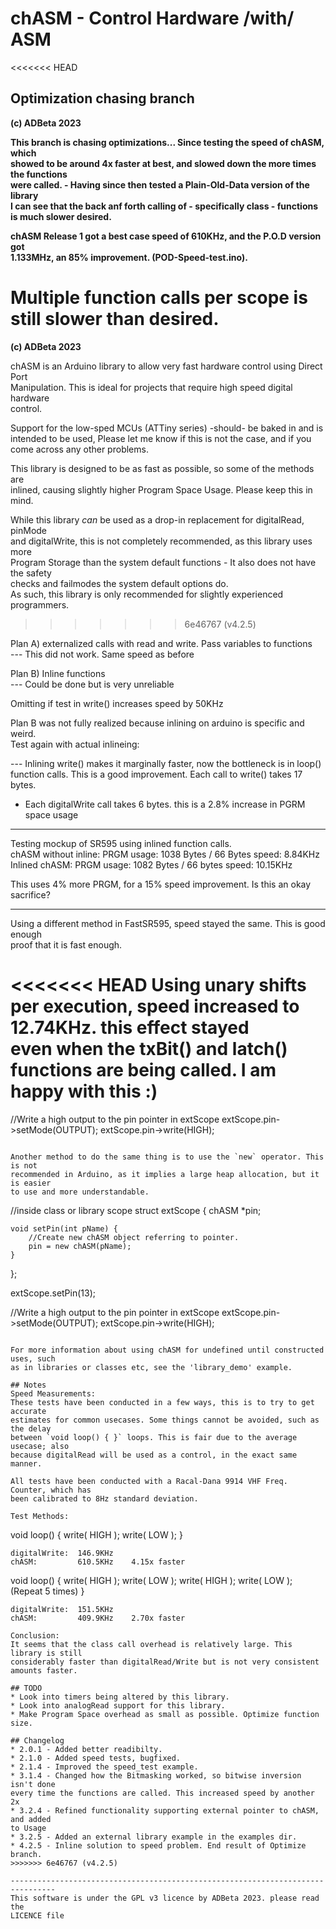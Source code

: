 # chASM - Control Hardware /with/ ASM 
<<<<<<< HEAD
## Optimization chasing branch 
<b> (c) ADBeta  2023</b>

<b> This branch is chasing optimizations... Since testing the speed of chASM, which  
showed to be around 4x faster at best, and slowed down the more times the functions  
were called. - Having since then tested a Plain-Old-Data version of the library  
I can see that the back anf forth calling of - specifically class - functions  
is much slower desired.  

chASM Release 1 got a best case speed of 610KHz, and the P.O.D version got  
1.133MHz, an 85% improvement. (POD-Speed-test.ino).  

Multiple function calls per scope is still slower than desired.</b>  
=======
<b> (c) ADBeta 2023</b>

chASM is an Arduino library to allow very fast hardware control using Direct Port  
Manipulation. This is ideal for projects that require high speed digital hardware  
control.  

Support for the low-sped MCUs (ATTiny series) -should- be baked in and is  
intended to be used, Please let me know if this is not the case, and if you  
come across any other problems.  

This library is designed to be as fast as possible, so some of the methods are  
inlined, causing slightly higher Program Space Usage. Please keep this in mind.  

While this library *can* be used as a drop-in replacement for digitalRead, pinMode  
and digitalWrite, this is not completely recommended, as this library uses more  
Program Storage than the system default functions - It also does not have the safety  
checks and failmodes the system default options do.  
As such, this library is only recommended for slightly experienced programmers.  
>>>>>>> 6e46767 (v4.2.5)

Plan A) externalized calls with read and write. Pass variables to functions  
--- This did not work. Same speed as before  

Plan B) Inline functions  
--- Could be done but is very unreliable  

Omitting if test in write() increases speed by 50KHz  

Plan B was not fully realized because inlining on arduino is specific and weird.  
Test again with actual inlineing:  

--- Inlining write() makes it marginally faster, now the bottleneck is in loop()  
function calls. This is a good improvement. Each call to write() takes 17 bytes.  
- Each digitalWrite call takes 6 bytes. this is a 2.8% increase in PGRM space usage  

********************************************************************************
Testing mockup of SR595 using inlined function calls.  
chASM without inline: PRGM usage: 1038 Bytes / 66 Bytes   speed: 8.84KHz  
Inlined chASM: PRGM usage: 1082 Bytes / 66 bytes    speed: 10.15KHz  

This uses 4% more PRGM, for a 15% speed improvement. Is this an okay sacrifice?  

----
Using a different method in FastSR595, speed stayed the same. This is good enough  
proof that it is fast enough.  

<<<<<<< HEAD
Using unary shifts per execution, speed increased to 12.74KHz. this effect stayed  
even when the txBit() and latch() functions are being called. I am happy with this :)  
=======
//Write a high output to the pin pointer in extScope
extScope.pin->setMode(OUTPUT);
extScope.pin->write(HIGH);
```

Another method to do the same thing is to use the `new` operator. This is not  
recommended in Arduino, as it implies a large heap allocation, but it is easier  
to use and more understandable.  
```
//inside class or library scope
struct extScope {
	chASM *pin;

	void setPin(int pName) {
		//Create new chASM object referring to pointer.
		pin = new chASM(pName);
	}
};

extScope.setPin(13);

//Write a high output to the pin pointer in extScope
extScope.pin->setMode(OUTPUT);
extScope.pin->write(HIGH);
```

For more information about using chASM for undefined until constructed uses, such  
as in libraries or classes etc, see the 'library_demo' example.  

## Notes
Speed Measurements:  
These tests have been conducted in a few ways, this is to try to get accurate  
estimates for common usecases. Some things cannot be avoided, such as the delay  
between `void loop() { }` loops. This is fair due to the average usecase; also  
because digitalRead will be used as a control, in the exact same manner.  

All tests have been conducted with a Racal-Dana 9914 VHF Freq. Counter, which has  
been calibrated to 8Hz standard deviation.  

Test Methods:  
```
void loop() {
	write( HIGH );
	write( LOW );
}
```
digitalWrite:  146.9KHz  
chASM:         610.5KHz    4.15x faster  

```
void loop() {
	write( HIGH );
	write( LOW );
	write( HIGH );
	write( LOW );
	(Repeat 5 times)
}
```
digitalWrite:  151.5KHz  
chASM:         409.9KHz    2.70x faster  

Conclusion:  
It seems that the class call overhead is relatively large. This library is still  
considerably faster than digitalRead/Write but is not very consistent amounts faster.  

## TODO
* Look into timers being altered by this library.  
* Look into analogRead support for this library.  
* Make Program Space overhead as small as possible. Optimize function size.  

## Changelog
* 2.0.1 - Added better readibilty.  
* 2.1.0 - Added speed tests, bugfixed.  
* 2.1.4 - Improved the speed_test example.  
* 3.1.4 - Changed how the Bitmasking worked, so bitwise inversion isn't done  
every time the functions are called. This increased speed by another 2x  
* 3.2.4 - Refined functionality supporting external pointer to chASM, and added  
to Usage  
* 3.2.5 - Added an external library example in the examples dir.  
* 4.2.5 - Inline solution to speed problem. End result of Optimize branch.  
>>>>>>> 6e46767 (v4.2.5)

--------------------------------------------------------------------------------
This software is under the GPL v3 licence by ADBeta 2023. please read the
LICENCE file
